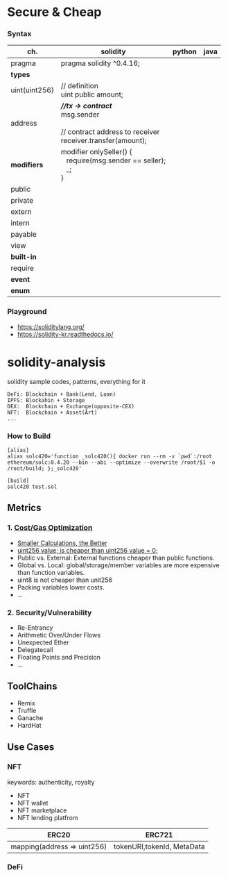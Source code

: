 # Secure & Cheap
### Syntax
ch.|solidity|python|java
---|--------|------|---
pragma|pragma solidity ^0.4.16;<br>
**types**|
uint(uint256)|// definition<br> uint public amount;
address|***//tx -> contract***<br>msg.sender<br><br>// contract address to receiver<br>receiver.transfer(amount);|
**modifiers**|modifier onlySeller() {<br>&nbsp;&nbsp;&nbsp;require(msg.sender == seller);<br>&nbsp;&nbsp;&nbsp;_;<br>}
public|
private|
extern|
intern|
payable|
view|
**built-in**|
require|
**event**|
**enum**|

### Playground
- https://soliditylang.org/
- https://solidity-kr.readthedocs.io/
# solidity-analysis
solidity sample codes, patterns, everything for it

```
DeFi: Blockchain + Bank(Lend, Loan)
IPFS: Blockahin + Storage
DEX:  Blockchain + Exchange(opposite-CEX)
NFT:  Blockchain + Asset(Art)
...
```
### How to Build
```
[alias]
alias solc420='function _solc420(){ docker run --rm -v `pwd`:/root ethereum/solc:0.4.20 --bin --abi --optimize --overwrite /root/$1 -o /root/build; };_solc420'

[build]
solc420 test.sol
```
## Metrics
### 1. [Cost/Gas Optimization](https://mudit.blog/solidity-gas-optimization-tips/)
- [Smaller Calculations, the Better](https://mudit.blog/solidity-gas-optimization-tips/)
- [uint256 value; is cheaper than uint256 value = 0;](https://medium.com/coinmonks/gas-optimization-in-solidity-part-i-variables-9d5775e43dde)
- Public vs. External: External functions cheaper than public functions.
- Global vs. Local: global/storage/member variables are more expensive than function variables.
- uint8 is not cheaper than unit256
- Packing variables lower costs.
- ...
### 2. Security/Vulnerability
- Re-Entrancy
- Arithmetic Over/Under Flows
- Unexpected Ether
- Delegatecall
- Floating Points and Precision
- ...
## ToolChains
- Remix
- Truffle
- Ganache
- HardHat
## Use Cases
### NFT
keywords: authenticity, royalty
- NFT
- NFT wallet
- NFT marketplace
- NFT lending platfrom

ERC20 | ERC721
------|------
mapping(address => uint256) | tokenURI,tokenId, MetaData

### DeFi
